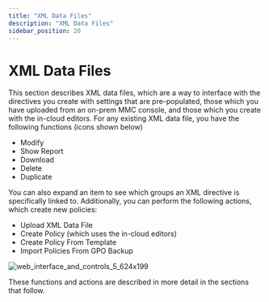 ```yaml
---
title: "XML Data Files"
description: "XML Data Files"
sidebar_position: 20
---
```


# XML Data Files

This section describes XML data files, which are a way to interface with the directives you create
with settings that are pre-populated, those which you have uploaded from an on-prem MMC console, and
those which you create with the in-cloud editors. For any existing XML data file, you have the
following functions (icons shown below)

- Modify
- Show Report
- Download
- Delete
- Duplicate

You can also expand an item to see which groups an XML directive is specifically linked to.
Additionally, you can perform the following actions, which create new policies:

- Upload XML Data File
- Create Policy (which uses the in-cloud editors)
- Create Policy From Template
- Import Policies From GPO Backup

![web_interface_and_controls_5_624x199](/images/endpointpolicymanager/cloud/interface/xmldatafiles/web_interface_and_controls_5_624x199.webp)

These functions and actions are described in more detail in the sections that follow.
